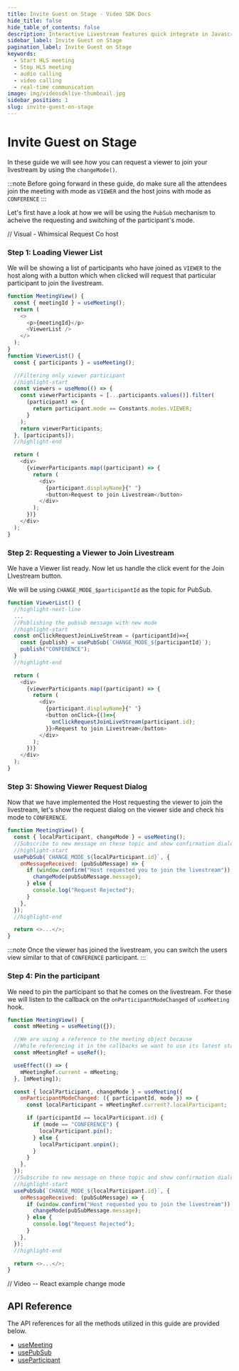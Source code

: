 ```yaml
---
title: Invite Guest on Stage - Video SDK Docs
hide_title: false
hide_table_of_contents: false
description: Interactive Livestream features quick integrate in Javascript, React JS, Android, IOS, React Native, Flutter with Video SDK to add live video & audio conferencing to your applications.
sidebar_label: Invite Guest on Stage
pagination_label: Invite Guest on Stage
keywords:
  - Start HLS meeting
  - Stop HLS meeting
  - audio calling
  - video calling
  - real-time communication
image: img/videosdklive-thumbnail.jpg
sidebar_position: 1
slug: invite-guest-on-stage
---
```


# Invite Guest on Stage

In these guide we will see how you can request a viewer to join your livestream by using the `changeMode()`.

:::note
Before going forward in these guide, do make sure all the attendees join the meeting with mode as `VIEWER` and the host joins with mode as `CONFERENCE`
:::

Let's first have a look at how we will be using the `PubSub` mechanism to acheive the requesting and switching of the participant's mode.

// Visual - Whimsical Request Co host

### Step 1: Loading Viewer List

We will be showing a list of participants who have joined as `VIEWER` to the host along with a button which when clicked will request that particular participant to join the livestream.

```js
function MeetingView() {
  const { meetingId } = useMeeting();
  return (
    <>
      <p>{meetingId}</p>
      <ViewerList />
    </>
  );
}
function ViewerList() {
  const { participants } = useMeeting();

  //Filtering only viewer participant
  //highlight-start
  const viewers = useMemo(() => {
    const viewerParticipants = [...participants.values()].filter(
      (participant) => {
        return participant.mode == Constants.modes.VIEWER;
      }
    );
    return viewerParticipants;
  }, [participants]);
  //highlight-end

  return (
    <div>
      {viewerParticipants.map((participant) => {
        return (
          <div>
            {participant.displayName}{" "}
            <button>Request to join Livestream</button>
          </div>
        );
      })}
    </div>
  );
}
```

### Step 2: Requesting a Viewer to Join Livestream

We have a Viewer list ready. Now let us handle the click event for the Join LIvestream button.

We will be using `CHANGE_MODE_$participantId` as the topic for PubSub.

```js
function ViewerList() {
  //highlight-next-line
  ...
  //Publishing the pubsub message with new mode
  //highlight-start
  const onClickRequestJoinLiveStream = (participantId)=>{
    const {publish} = usePubSub(`CHANGE_MODE_${participantId}`);
    publish("CONFERENCE");
  }
  //highlight-end

  return (
    <div>
      {viewerParticipants.map((participant) => {
        return (
          <div>
            {participant.displayName}{" "}
            <button onClick={()=>{
              onClickRequestJoinLiveStream(participant.id);
            }}>Request to join Livestream</button>
          </div>
        );
      })}
    </div>
  );
}
```

### Step 3: Showing Viewer Request Dialog

Now that we have implemented the Host requesting the viewer to join the livestream, let's show the request dialog on the viewer side and check his mode to `CONFERENCE`.

```js
function MeetingView() {
  const { localParticipant, changeMode } = useMeeting();
  //Subscribe to new message on these topic and show confirmation dialog.
  //highlight-start
  usePubSub(`CHANGE_MODE_${localParticipant.id}`, {
    onMessageReceived: (pubSubMessage) => {
      if (window.confirm("Host requested you to join the livestream")) {
        changeMode(pubSubMessage.message);
      } else {
        console.log("Request Rejected");
      }
    },
  });
  //highlight-end

  return <>...</>;
}
```

:::note
Once the viewer has joined the livestream, you can switch the users view similar to that of `CONFERENCE` participant.
:::

### Step 4: Pin the participant

We need to pin the participant so that he comes on the livestream. For these we will listen to the callback on the `onParticipantModeChanged` of `useMeeting` hook.

```js
function MeetingView() {
  const mMeeting = useMeeting({});

  //We are using a reference to the meeting object because
  //While referencing it in the callbacks we want to use its latest state
  const mMeetingRef = useRef();

  useEffect(() => {
    mMeetingRef.current = mMeeting;
  }, [mMeeting]);

  const { localParticipant, changeMode } = useMeeting({
    onParticipantModeChanged: ({ participantId, mode }) => {
      const localParticipant = mMeetingRef.current?.localParticipant;

      if (participantId == localParticipant.id) {
        if (mode == "CONFERENCE") {
          localParticipant.pin();
        } else {
          localParticipant.unpin();
        }
      }
    },
  });
  //Subscribe to new message on these topic and show confirmation dialog.
  //highlight-start
  usePubSub(`CHANGE_MODE_${localParticipant.id}`, {
    onMessageReceived: (pubSubMessage) => {
      if (window.confirm("Host requested you to join the livestream")) {
        changeMode(pubSubMessage.message);
      } else {
        console.log("Request Rejected");
      }
    },
  });
  //highlight-end

  return <>...</>;
}
```

// Video -- React example change mode

## API Reference

The API references for all the methods utilized in this guide are provided below.

- [useMeeting](/react/api/sdk-reference/use-meeting/introduction)
- [usePubSub](/react/api/sdk-reference/use-pubsub)
- [useParticipant](/react/api/sdk-reference/use-participant/introduction)
